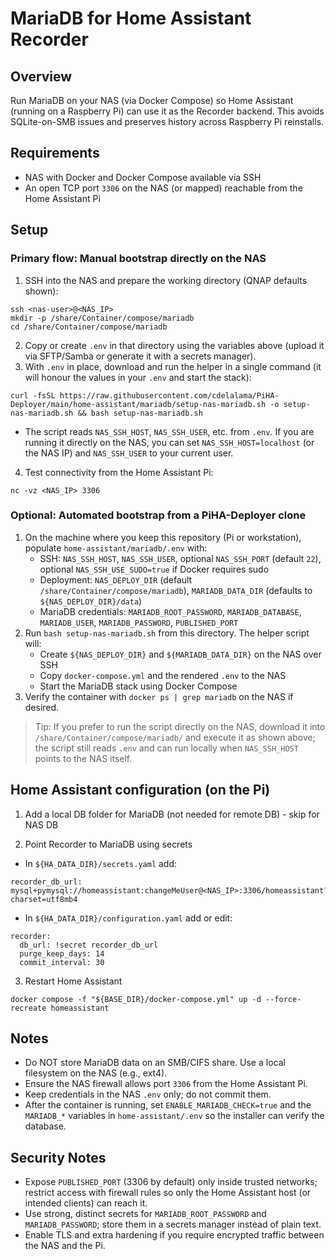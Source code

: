 # MariaDB for Home Assistant Recorder

## Overview
Run MariaDB on your NAS (via Docker Compose) so Home Assistant (running on a Raspberry Pi) can use it as the Recorder backend. This avoids SQLite-on-SMB issues and preserves history across Raspberry Pi reinstalls.

## Requirements
- NAS with Docker and Docker Compose available via SSH
- An open TCP port `3306` on the NAS (or mapped) reachable from the Home Assistant Pi

## Setup

### Primary flow: Manual bootstrap directly on the NAS
1) SSH into the NAS and prepare the working directory (QNAP defaults shown):
```
ssh <nas-user>@<NAS_IP>
mkdir -p /share/Container/compose/mariadb
cd /share/Container/compose/mariadb
```
2) Copy or create `.env` in that directory using the variables above (upload it via SFTP/Samba or generate it with a secrets manager).
3) With `.env` in place, download and run the helper in a single command (it will honour the values in your `.env` and start the stack):
```
curl -fsSL https://raw.githubusercontent.com/cdelalama/PiHA-Deployer/main/home-assistant/mariadb/setup-nas-mariadb.sh -o setup-nas-mariadb.sh && bash setup-nas-mariadb.sh
```
   - The script reads `NAS_SSH_HOST`, `NAS_SSH_USER`, etc. from `.env`. If you are running it directly on the NAS, you can set `NAS_SSH_HOST=localhost` (or the NAS IP) and `NAS_SSH_USER` to your current user.
4) Test connectivity from the Home Assistant Pi:
```
nc -vz <NAS_IP> 3306
```

### Optional: Automated bootstrap from a PiHA-Deployer clone
1) On the machine where you keep this repository (Pi or workstation), populate `home-assistant/mariadb/.env` with:
   - SSH: `NAS_SSH_HOST`, `NAS_SSH_USER`, optional `NAS_SSH_PORT` (default `22`), optional `NAS_SSH_USE_SUDO=true` if Docker requires sudo
   - Deployment: `NAS_DEPLOY_DIR` (default `/share/Container/compose/mariadb`), `MARIADB_DATA_DIR` (defaults to `${NAS_DEPLOY_DIR}/data`)
   - MariaDB credentials: `MARIADB_ROOT_PASSWORD`, `MARIADB_DATABASE`, `MARIADB_USER`, `MARIADB_PASSWORD`, `PUBLISHED_PORT`
2) Run `bash setup-nas-mariadb.sh` from this directory. The helper script will:
   - Create `${NAS_DEPLOY_DIR}` and `${MARIADB_DATA_DIR}` on the NAS over SSH
   - Copy `docker-compose.yml` and the rendered `.env` to the NAS
   - Start the MariaDB stack using Docker Compose
3) Verify the container with `docker ps | grep mariadb` on the NAS if desired.

> Tip: If you prefer to run the script directly on the NAS, download it into `/share/Container/compose/mariadb/` and execute it as shown above; the script still reads `.env` and can run locally when `NAS_SSH_HOST` points to the NAS itself.

## Home Assistant configuration (on the Pi)

1) Add a local DB folder for MariaDB (not needed for remote DB) - skip for NAS DB

2) Point Recorder to MariaDB using secrets
- In `${HA_DATA_DIR}/secrets.yaml` add:
```
recorder_db_url: mysql+pymysql://homeassistant:changeMeUser@<NAS_IP>:3306/homeassistant?charset=utf8mb4
```

- In `${HA_DATA_DIR}/configuration.yaml` add or edit:
```
recorder:
  db_url: !secret recorder_db_url
  purge_keep_days: 14
  commit_interval: 30
```

3) Restart Home Assistant
```
docker compose -f "${BASE_DIR}/docker-compose.yml" up -d --force-recreate homeassistant
```

## Notes
- Do NOT store MariaDB data on an SMB/CIFS share. Use a local filesystem on the NAS (e.g., ext4).
- Ensure the NAS firewall allows port `3306` from the Home Assistant Pi.
- Keep credentials in the NAS `.env` only; do not commit them.
- After the container is running, set `ENABLE_MARIADB_CHECK=true` and the `MARIADB_*` variables in `home-assistant/.env` so the installer can verify the database.

## Security Notes
- Expose `PUBLISHED_PORT` (3306 by default) only inside trusted networks; restrict access with firewall rules so only the Home Assistant host (or intended clients) can reach it.
- Use strong, distinct secrets for `MARIADB_ROOT_PASSWORD` and `MARIADB_PASSWORD`; store them in a secrets manager instead of plain text.
- Enable TLS and extra hardening if you require encrypted traffic between the NAS and the Pi.
